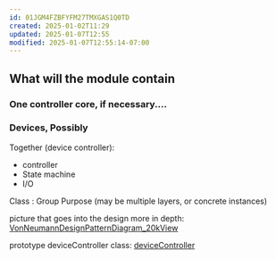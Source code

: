 ```yaml
---
id: 01JGM4FZBFYFM27TMXGAS1Q0TD
created: 2025-01-02T11:29
updated: 2025-01-07T12:55
modified: 2025-01-07T12:55:14-07:00
---
```


## What will the module contain

### One controller core, if necessary....

### Devices, Possibly
Together (device controller):
   * controller
   * State machine
   * I/O

Class : Group Purpose (may be multiple layers, or concrete instances)

picture that goes into the design more in depth: [VonNeumannDesignPatternDiagram_20kView](VonNeumannDesignPatternDiagram_20kView.drawio)

prototype deviceController class:  [deviceController](deviceController.py)






